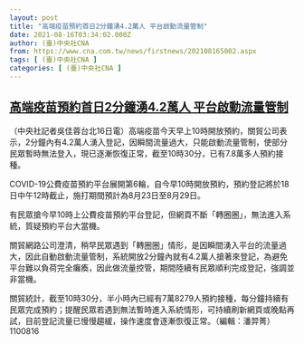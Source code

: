 ```yaml
---
layout: post
title: "高端疫苗預約首日2分鐘湧4.2萬人 平台啟動流量管制"
date: 2021-08-16T03:34:02.000Z
author: (臺)中央社CNA
from: https://www.cna.com.tw/news/firstnews/202108165002.aspx
tags: [ (臺)中央社CNA ]
categories: [ (臺)中央社CNA ]
---
```

<!--1629084842000-->
[高端疫苗預約首日2分鐘湧4.2萬人 平台啟動流量管制](https://www.cna.com.tw/news/firstnews/202108165002.aspx)
------

<div>
<div></div><div class="paragraph"><p>（中央社記者吳佳蓉台北16日電）高端疫苗今天早上10時開放預約，關貿公司表示，2分鐘內有4.2萬人湧入登記，因瞬間流量過大，只能啟動流量管制，使部分民眾暫時無法登入，現已逐漸恢復正常，截至10時30分，已有7.8萬多人預約接種。</p><p>COVID-19公費疫苗預約平台展開第6輪，自今早10時開放預約，預約登記將於18日中午12時截止，施打期間預計為8月23日至8月29日。</p><p>有民眾搶今早10時上公費疫苗預約平台登記，但網頁不斷「轉圈圈」，無法進入系統，質疑預約平台大當機。</p><p>關貿網路公司澄清，稍早民眾遇到「轉圈圈」情形，是因瞬間湧入平台的流量過大，因此自動啟動流量管制，系統開放2分鐘內就有4.2萬人搶著來登記，為避免平台難以負荷完全癱瘓，因此做流量控管，期間陸續有民眾順利完成登記，強調並非當機。</p><p>關貿統計，截至10時30分，半小時內已經有7萬8279人預約接種，每分鐘持續有民眾完成預約；提醒民眾若遇到無法暫時進入系統情形，可持續刷新網頁或晚點再試，目前登記流量已慢慢趨緩，操作速度會逐漸恢復正常。（編輯：潘羿菁）1100816</p></div>
</div>
